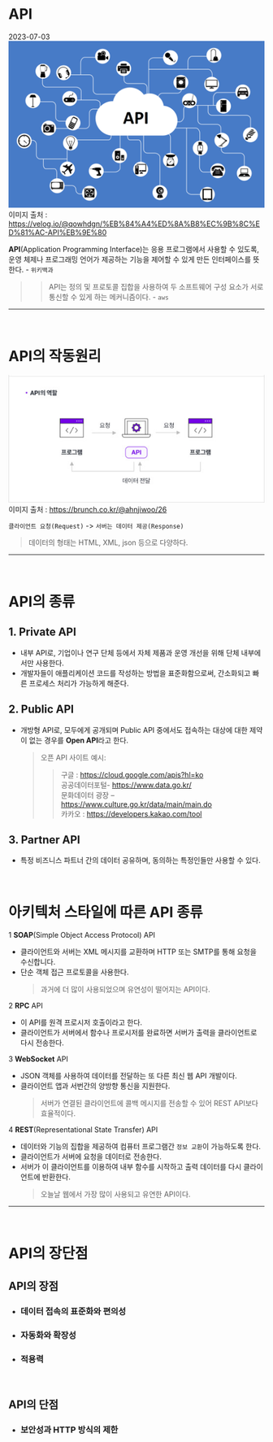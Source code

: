 # API

2023-07-03
![API-Platforms](./img/API-Platforms.png)
이미지 출처 : https://velog.io/@qowhdgn/%EB%84%A4%ED%8A%B8%EC%9B%8C%ED%81%AC-API%EB%9E%80

**API**(Application Programming Interface)는 응용 프로그램에서 사용할 수 있도록, 운영 체제나 프로그래밍 언어가 제공하는 기능을 제어할 수 있게 만든 인터페이스를 뜻한다. - `위키백과`

> > API는 정의 및 프로토콜 집합을 사용하여 두 소프트웨어 구성 요소가 서로 통신할 수 있게 하는 메커니즘이다. - `aws`

---

<br>

# API의 작동원리

![API-WORKS](./img/API-WORKS.jpg)
<br>
이미지 출처 : https://brunch.co.kr/@ahnjiwoo/26

`클라이언트 요청(Request)` -> `서버는 데이터 제공(Response)`

> 데이터의 형태는 HTML, XML, json 등으로 다양하다.

---

<br>

# API의 종류

## 1. **Private** API

- 내부 API로, 기업이나 연구 단체 등에서 자체 제품과 운영 개선을 위해 단체 내부에서만 사용한다.
- 개발자들이 애플리케이션 코드를 작성하는 방법을 표준화함으로써, 간소화되고 빠른 프로세스 처리가 가능하게 해준다.

## 2. **Public** API

- 개방형 API로, 모두에게 공개되며 Public API 중에서도 접속하는 대상에 대한 제약이 없는 경우를 **Open API**라고 한다.
  > 오픈 API 사이트 예시:
  >
  > > 구글 : https://cloud.google.com/apis?hl=ko <br>
  > > 공공데이터포털- https://www.data.go.kr/ <br>
  > > 문화데이터 광장 – https://www.culture.go.kr/data/main/main.do <br>
  > > 카카오 : https://developers.kakao.com/tool

## 3. **Partner** API

- 특정 비즈니스 파트너 간의 데이터 공유하며, 동의하는 특정인들만 사용할 수 있다.

<br>

# 아키텍처 스타일에 따른 API 종류

1 **SOAP**(Simple Object Access Protocol) API

- 클라이언트와 서버는 XML 메시지를 교환하며 HTTP 또는 SMTP를 통해 요청을 수신합니다.
- 단순 객체 접근 프로토콜을 사용한다.
  > 과거에 더 많이 사용되었으며 유연성이 떨어지는 API이다.

2 **RPC** API

- 이 API를 원격 프로시저 호출이라고 한다.
- 클라이언트가 서버에서 함수나 프로시저를 완료하면 서버가 출력을 클라이언트로 다시 전송한다.

3 **WebSocket** API

- JSON 객체를 사용하여 데이터를 전달하는 또 다른 최신 웹 API 개발이다.
- 클라이언트 앱과 서번간의 양방향 통신을 지원한다.
  > 서버가 연결된 클라이언트에 콜백 메시지를 전송할 수 있어 REST API보다 효율적이다.

4 **REST**(Representational State Transfer) API

- 데이터와 기능의 집합을 제공하여 컴퓨터 프로그램간 `정보 교환`이 가능하도록 한다.
- 클라이언트가 서버에 요청을 데이터로 전송한다.
- 서버가 이 클라이언트를 이용하여 내부 함수를 시작하고 출력 데이터를 다시 클라이언트에 반환한다.
  > 오늘날 웹에서 가장 많이 사용되고 유연한 API이다.

---

<br>

# API의 장단점

## API의 장점

- ### 데이터 접속의 표준화와 편의성

- ### 자동화와 확장성

- ### 적용력

<br>

## API의 단점

- ### 보안성과 HTTP 방식의 제한
